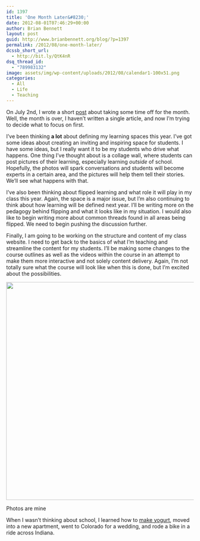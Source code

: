 ```yaml
---
id: 1397
title: 'One Month Later&#8230;'
date: 2012-08-01T07:46:29+00:00
author: Brian Bennett
layout: post
guid: http://www.brianbennett.org/blog/?p=1397
permalink: /2012/08/one-month-later/
dcssb_short_url:
  - http://bit.ly/QtK4nR
dsq_thread_id:
  - "789983132"
image: assets/img/wp-content/uploads/2012/08/calendar1-100x51.png
categories:
  - All
  - Life
  - Teaching
---
```

On July 2nd, I wrote a short [post](http://blog.ohheybrian.com/where-do-we-go-now/) about taking some time off for the month. Well, the month is over, I haven&#8217;t written a single article, and now I&#8217;m trying to decide what to focus on first.

I&#8217;ve been thinking **a lot** about defining my learning spaces this year. I&#8217;ve got some ideas about creating an inviting and inspiring space for students. I have some ideas, but I really want it to be my students who drive what happens. One thing I&#8217;ve thought about is a collage wall, where students can post pictures of their learning, especially learning _outside_ of school. Hopefully, the photos will spark conversations and students will become experts in a certain area, and the pictures will help them tell their stories. We&#8217;ll see what happens with that.

I&#8217;ve also been thinking about flipped learning and what role it will play in my class this year. Again, the space is a major issue, but I&#8217;m also continuing to think about how learning will be defined next year. I&#8217;ll be writing more on the pedagogy behind flipping and what it looks like in my situation. I would also like to begin writing more about common threads found in all areas being flipped. We need to begin pushing the discussion further.

Finally, I am going to be working on the structure and content of my class website. I need to get back to the basics of what I&#8217;m teaching and streamline the content for my students. I&#8217;ll be making some changes to the course outlines as well as the videos within the course in an attempt to make them more interactive and not solely content delivery. Again, I&#8217;m not totally sure what the course will look like when this is done, but I&#8217;m excited about the possibilities.

<div id="attachment_1405" style="max-width: 1148px" class="wp-caption alignleft">
  <a href="http://blog.ohheybrian.com/wp-content/uploads/2012/08/calendar1.png"><img class="size-full wp-image-1405" title="July" src="http://blog.ohheybrian.com/wp-content/uploads/2012/08/calendar1.png" alt="" width="1138" height="584" srcset="https://blog.ohheybrian.com/wp-content/uploads/2012/08/calendar1.png 1138w, https://blog.ohheybrian.com/wp-content/uploads/2012/08/calendar1-300x153.png 300w, https://blog.ohheybrian.com/wp-content/uploads/2012/08/calendar1-1024x525.png 1024w, https://blog.ohheybrian.com/wp-content/uploads/2012/08/calendar1-100x51.png 100w" sizes="(max-width: 1138px) 100vw, 1138px" /></a>

  <p class="wp-caption-text">
    Photos are mine
  </p>
</div>

When I wasn&#8217;t thinking about school, I learned how to [make yogurt](http://www.makeyourownyogurt.com/), moved into a new apartment, went to Colorado for a wedding, and rode a bike in a ride across Indiana.
